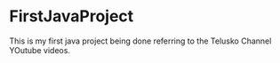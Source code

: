 # FirstJavaProject
This is my first java project being done referring to the Telusko Channel YOutube videos.
